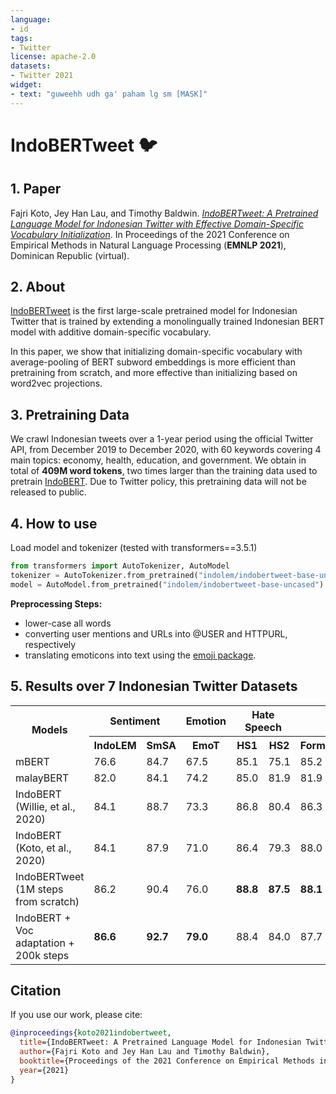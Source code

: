 ```yaml
---
language:
- id
tags:
- Twitter
license: apache-2.0
datasets:
- Twitter 2021
widget:
- text: "guweehh udh ga' paham lg sm [MASK]"
---
```


# IndoBERTweet 🐦 

## 1. Paper
Fajri Koto, Jey Han Lau, and Timothy Baldwin. [_IndoBERTweet: A Pretrained Language Model for Indonesian Twitter
with Effective Domain-Specific Vocabulary Initialization_](https://arxiv.org/pdf/2109.04607.pdf). 
In Proceedings of the 2021 Conference on Empirical Methods in Natural Language Processing (**EMNLP 2021**), Dominican Republic (virtual).

## 2. About

[IndoBERTweet](https://github.com/indolem/IndoBERTweet) is the first large-scale pretrained model for Indonesian Twitter
that is trained by extending a monolingually trained Indonesian BERT model with additive domain-specific vocabulary.

In this paper, we show that initializing domain-specific vocabulary with average-pooling of BERT subword embeddings is more efficient than pretraining from scratch, and more effective than initializing based on word2vec projections.

## 3. Pretraining Data

We crawl Indonesian tweets over a 1-year period using the official Twitter API, from December 2019 to December 2020, with 60 keywords covering 4 main topics: economy, health, education, and government. We obtain in total of **409M word tokens**, two times larger than the training data used to pretrain [IndoBERT](https://aclanthology.org/2020.coling-main.66.pdf). Due to Twitter policy, this pretraining data will not be released to public.

## 4. How to use

Load model and tokenizer (tested with transformers==3.5.1)
```python
from transformers import AutoTokenizer, AutoModel
tokenizer = AutoTokenizer.from_pretrained("indolem/indobertweet-base-uncased")
model = AutoModel.from_pretrained("indolem/indobertweet-base-uncased")
```
**Preprocessing Steps:**
* lower-case all words 
* converting user mentions and URLs into @USER and HTTPURL, respectively
* translating emoticons into text using the [emoji package](https://pypi.org/project/emoji/).

## 5. Results over 7 Indonesian Twitter Datasets

<table>
  <col>
  <colgroup span="2"></colgroup>
  <colgroup span="2"></colgroup>
  <tr>
    <th rowspan="2">Models</td>
    <th colspan="2" scope="colgroup">Sentiment</th>
    <th colspan="1" scope="colgroup">Emotion</th>
    <th colspan="2" scope="colgroup">Hate Speech</th>
    <th colspan="2" scope="colgroup">NER</th>
    <th rowspan="2" scope="colgroup">Average</th>
  </tr>
  <tr>
    <th scope="col">IndoLEM</th>
    <th scope="col">SmSA</th>
    <th scope="col">EmoT</th>
    <th scope="col">HS1</th>
    <th scope="col">HS2</th>
    <th scope="col">Formal</th>
    <th scope="col">Informal</th>
  </tr>
  <tr>
    <td scope="row">mBERT</td>
    <td>76.6</td>
    <td>84.7</td>
    <td>67.5</td>
    <td>85.1</td>
    <td>75.1</td>
    <td>85.2</td>
    <td>83.2</td>
    <td>79.6</td>
  </tr>
  <tr>
    <td scope="row">malayBERT</td>
    <td>82.0</td>
    <td>84.1</td>
    <td>74.2</td>
    <td>85.0</td>
    <td>81.9</td>
    <td>81.9</td>
    <td>81.3</td>
    <td>81.5</td>
  </tr>
  <tr>
    <td scope="row">IndoBERT (Willie, et al., 2020)</td>
    <td>84.1</td>
    <td>88.7</td>
    <td>73.3</td>
    <td>86.8</td>
    <td>80.4</td>
    <td>86.3</td>
    <td>84.3</td>
    <td>83.4</td>
  </tr>
  <tr>
    <td scope="row">IndoBERT (Koto, et al., 2020)</td>
    <td>84.1</td>
    <td>87.9</td>
    <td>71.0</td>
    <td>86.4</td>
    <td>79.3</td>
    <td>88.0</td>
  <td><b>86.9</b></td>
    <td>83.4</td>
  </tr>
  <tr>
    <td scope="row">IndoBERTweet (1M steps from scratch)</td>
    <td>86.2</td>
    <td>90.4</td>
    <td>76.0</td>
  <td><b>88.8</b></td>
  <td><b>87.5</b></td>
  <td><b>88.1</b></td>
    <td>85.4</td>
    <td>86.1</td>
  </tr>
  <tr>
    <td scope="row">IndoBERT + Voc adaptation + 200k steps</td>
  <td><b>86.6</b></td>
  <td><b>92.7</b></td>
  <td><b>79.0</b></td>
    <td>88.4</td>
    <td>84.0</td>
    <td>87.7</td>
  <td><b>86.9</b></td>
  <td><b>86.5</b></td>
  </tr>
</table>

## Citation
If you use our work, please cite:

```bibtex
@inproceedings{koto2021indobertweet,
  title={IndoBERTweet: A Pretrained Language Model for Indonesian Twitter with Effective Domain-Specific Vocabulary Initialization},
  author={Fajri Koto and Jey Han Lau and Timothy Baldwin},
  booktitle={Proceedings of the 2021 Conference on Empirical Methods in Natural Language Processing (EMNLP 2021)},
  year={2021}
}
```